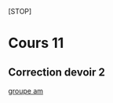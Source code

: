 [STOP]

# Cours 11

## Correction devoir 2 
[groupe am](https://forms.office.com/Pages/ResponsePage.aspx?id=x5Wp_94QyE6V2yjtBXZFXdLFAGnr8T1OlA16PpceeFJUNzZTU0dSQVVKM0VCRjdIUFpVRTdLQzJVNi4u)

